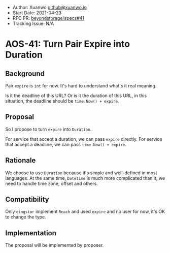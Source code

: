- Author: Xuanwo <github@xuanwo.io>
- Start Date: 2021-04-23
- RFC PR: [beyondstorage/specs#41](https://github.com/beyondstorage/specs/issues/41)
- Tracking Issue: N/A

# AOS-41: Turn Pair Expire into Duration

## Background

Pair `expire` is `int` for now. It's hard to understand what's it real meaning.

Is it the deadline of this URL? Or is it the duration of this URL, in this situation, the deadline should be `time.Now() + expire`. 

## Proposal

So I propose to turn `expire` into `Duration`.

For service that accept a duration, we can pass `expire` directly.
For service that accept a deadline, we can pass `time.Now() + expire`.

## Rationale

We choose to use `Duration` because it's simple and well-defined in most languages. At the same time, `Datetime` is much more complicated than it, we need to handle time zone, offset and others.

## Compatibility

Only `qingstor` implement `Reach` and used `expire` and no user for now, it's OK to change the type.

## Implementation

The proposal will be implemented by proposer.
